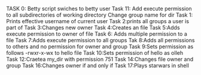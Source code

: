 TASK 0: Betty script swiches to betty user
Task 11: Add execute permission to all subdirectories of working directory
Change group name for dir
Task 1: Prints effective username of current user
Task 2:prints all groups a user is part of
Task 3:Changes new owner
Task 4:Creates an file
Task 5:Adds execute permission to owner of file
Task 6: Adds multiple permission to a file
Task 7:Adds execute permission to all groups
Tak 8:Adds all permissions to others and no permission for owner and group
Task 9:Sets permission as follows -rwxr-x-wx to hello file
Task 10:Sets permission of hello as olleh
Task 12:Craetea my_dir with permission 751
Task 14:Changes file owner and group
Task 16:Changes owner if and only if
Task 17:Plays starwars in shell

